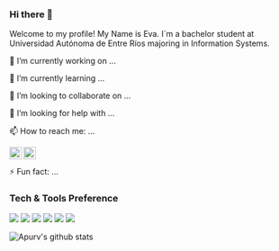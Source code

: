 ### Hi there 👋


Welcome to my profile! My Name is Eva. I´m a bachelor student at Universidad Autónoma de Entre Ríos majoring in Information Systems.

🔭 I’m currently working on ...

🌱 I’m currently learning ...

👯 I’m looking to collaborate on ...

🤔 I’m looking for help with ...

📫 How to reach me: ...

<a href="https://twitter.com/Maru29059301">
  <img align="left" alt="Maria Eva Schettini | Twitter" width="22px" src="https://cdn.jsdelivr.net/npm/simple-icons@v3/icons/twitter.svg" />
</a>
<a href="https://www.linkedin.com/in/mariaevaschettini/">
  <img align="left" alt="Maria Eva Schettini" width="22px" src="https://cdn.jsdelivr.net/npm/simple-icons@v3/icons/linkedin.svg" />
</a>

<br />
<br />
⚡ Fun fact: ...

### Tech & Tools Preference

<img src = "https://img.shields.io/badge/-HTML5-E34F26?style=flat&logo=html5&logoColor=white"> <img src = "https://img.shields.io/badge/-CSS3-1572B6?style=flat&logo=css3&logoColor=white">
<img src="https://img.shields.io/badge/-JavaScript-eed718?style=flat&logo=javascript&logoColor=ffffff">
<img src="http://img.shields.io/badge/-Git-F1502F?style=flat&logo=git&logoColor=FFFFFF">
<img src="http://img.shields.io/badge/-Github-000000?style=flat&logo=github&logoColor=FFFFFF">
<img src="http://img.shields.io/badge/-VS%20Code-007ACC?style=flat&logo=visual%20studio%20code&logoColor=white">

![Apurv's github stats](https://github-readme-stats.vercel.app/api?username=mariaevaschettini&show_icons=true)
<br />


